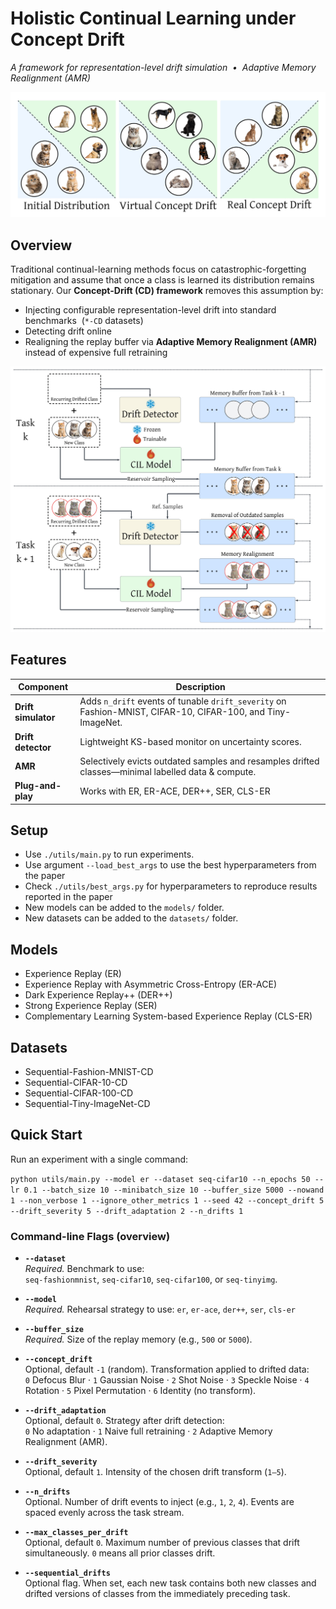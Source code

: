 # Holistic Continual Learning under Concept Drift
_A framework for representation-level drift simulation &nbsp;•&nbsp; Adaptive Memory Realignment (AMR)_

<p align="center">
  <img width="700" src="Concept-Drift.jpg" alt="Concept Drift">
</p>

## Overview
Traditional continual-learning methods focus on catastrophic-forgetting mitigation and assume that once a class is learned its distribution remains stationary. Our **Concept-Drift (CD) framework** removes this assumption by:

* Injecting configurable representation-level drift into standard benchmarks &nbsp;(`*-CD` datasets)
* Detecting drift online
* Realigning the replay buffer via **Adaptive Memory Realignment (AMR)** instead of expensive full retraining


<p align="center">
  <img width="550" src="AMR.jpg" alt="Adaptive Memory Realignment">
</p>

## Features
| Component | Description |
|-----------|-------------|
| **Drift simulator** | Adds `n_drift` events of tunable `drift_severity` on Fashion-MNIST, CIFAR-10, CIFAR-100, and Tiny-ImageNet. |
| **Drift detector** | Lightweight KS-based monitor on uncertainty scores. |
| **AMR** | Selectively evicts outdated samples and resamples drifted classes—minimal labelled data & compute. |
| **Plug-and-play** | Works with ER, ER-ACE, DER++, SER, CLS-ER |

## Setup

+ Use `./utils/main.py` to run experiments.
+ Use argument `--load_best_args` to use the best hyperparameters from the paper
+ Check `./utils/best_args.py` for hyperparameters to reproduce results reported in the paper
+ New models can be added to the `models/` folder.
+ New datasets can be added to the `datasets/` folder.

## Models

+ Experience Replay (ER)
+ Experience Replay with Asymmetric Cross-Entropy (ER-ACE)
+ Dark Experience Replay++ (DER++)
+ Strong Experience Replay (SER)
+ Complementary Learning System-based Experience Replay (CLS-ER)

## Datasets

+ Sequential-Fashion-MNIST-CD
+ Sequential-CIFAR-10-CD
+ Sequential-CIFAR-100-CD
+ Sequential-Tiny-ImageNet-CD

## Quick Start

Run an experiment with a single command:

`python utils/main.py --model er --dataset seq-cifar10 --n_epochs 50 --lr 0.1 --batch_size 10 --minibatch_size 10 --buffer_size 5000 --nowand 1 --non_verbose 1 --ignore_other_metrics 1 --seed 42 --concept_drift 5 --drift_severity 5 --drift_adaptation 2 --n_drifts 1`

### Command-line Flags (overview)

* **`--dataset`** &nbsp;  
  *Required.* Benchmark to use:  
  `seq-fashionmnist`, `seq-cifar10`, `seq-cifar100`, or `seq-tinyimg`.

* **`--model`** &nbsp;  
  *Required.* Rehearsal strategy to use:
  `er`, `er-ace`, `der++`, `ser`, `cls-er`

* **`--buffer_size`** &nbsp;  
  *Required.* Size of the replay memory (e.g., `500` or `5000`).

* **`--concept_drift`** &nbsp;  
  Optional, default `-1` (random). Transformation applied to drifted data:  
  `0` Defocus Blur · `1` Gaussian Noise · `2` Shot Noise · `3` Speckle Noise · `4` Rotation · `5` Pixel Permutation · `6` Identity (no transform).

* **`--drift_adaptation`** &nbsp;  
  Optional, default `0`. Strategy after drift detection:  
  `0` No adaptation · `1` Naive full retraining · `2` Adaptive Memory Realignment (AMR).

* **`--drift_severity`** &nbsp;  
  Optional, default `1`. Intensity of the chosen drift transform (`1–5`).

* **`--n_drifts`** &nbsp;  
  Optional. Number of drift events to inject (e.g., `1`, `2`, `4`). Events are spaced evenly across the task stream.

* **`--max_classes_per_drift`** &nbsp;  
  Optional, default `0`. Maximum number of previous classes that drift simultaneously. `0` means all prior classes drift.

* **`--sequential_drifts`** &nbsp;  
  Optional flag. When set, each new task contains both new classes and drifted versions of classes from the immediately preceding task.
